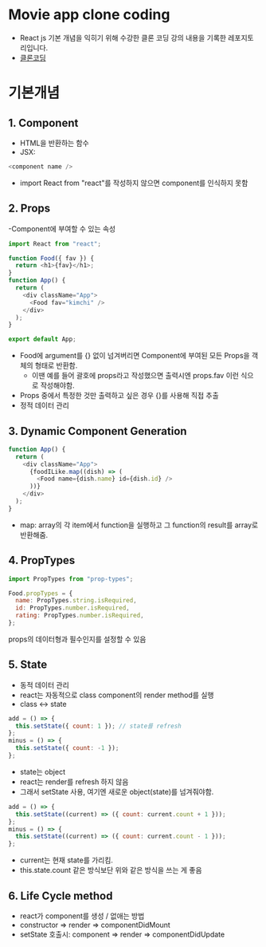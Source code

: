 # Movie app clone coding

- React js 기본 개념을 익히기 위해 수강한 클론 코딩 강의 내용을 기록한 레포지토리입니다.
- [클론코딩](https://nomadcoders.co/react-fundamentals)

# 기본개념

## 1. Component

- HTML을 반환하는 함수
- JSX:

```javascript
<component name />
```

- import React from "react"를 작성하지 않으면 component를 인식하지 못함

## 2. Props

-Component에 부여할 수 있는 속성

```javascript
import React from "react";

function Food({ fav }) {
  return <h1>{fav}</h1>;
}
function App() {
  return (
    <div className="App">
      <Food fav="kimchi" />
    </div>
  );
}

export default App;
```

- Food에 argument를 {} 없이 넘겨버리면 Component에 부여된 모든 Props을 객체의 형태로 반환함.
  - 이땐 예를 들어 괄호에 props라고 작성했으면 출력시엔 props.fav 이런 식으로 작성해야함.
- Props 중에서 특정한 것만 출력하고 싶은 경우 {}를 사용해 직접 추출
- 정적 데이터 관리

## 3. Dynamic Component Generation

```javascript
function App() {
  return (
    <div className="App">
      {foodILike.map((dish) => (
        <Food name={dish.name} id={dish.id} />
      ))}
    </div>
  );
}
```

- map: array의 각 item에서 function을 실행하고 그 function의 result를 array로 반환해줌.

## 4. PropTypes

```javascript
import PropTypes from "prop-types";

Food.propTypes = {
  name: PropTypes.string.isRequired,
  id: PropTypes.number.isRequired,
  rating: PropTypes.number.isRequired,
};
```

props의 데이터형과 필수인지를 설정할 수 있음

## 5. State

- 동적 데이터 관리
- react는 자동적으로 class component의 render method를 실행
- class <-> state

```javascript
add = () => {
  this.setState({ count: 1 }); // state를 refresh
};
minus = () => {
  this.setState({ count: -1 });
};
```

- state는 object
- react는 render를 refresh 하지 않음
- 그래서 setState 사용, 여기엔 새로운 object(state)를 넘겨줘야함.

```javascript
add = () => {
  this.setState((current) => ({ count: current.count + 1 }));
};
minus = () => {
  this.setState((current) => ({ count: current.count - 1 }));
};
```

- current는 현재 state를 가리킴.
- this.state.count 같은 방식보단 위와 같은 방식을 쓰는 게 좋음

## 6. Life Cycle method

- react가 component를 생성 / 없애는 방법
- constructor => render => componentDidMount
- setState 호출시: component => render => componentDidUpdate
